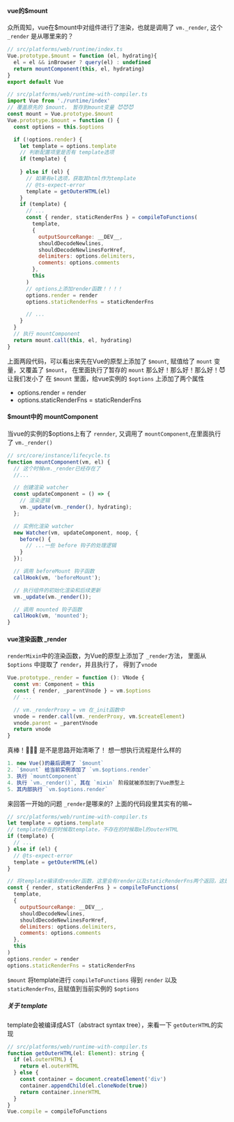 #### vue的$mount
众所周知，vue在$mount中对组件进行了渲染，也就是调用了 `vm._render`, 这个 `_render` 是从哪里来的？

```js
// src/platforms/web/runtime/index.ts
Vue.prototype.$mount = function (el, hydrating){
  el = el && inBrowser ? query(el) : undefined
  return mountComponent(this, el, hydrating)
}
export default Vue

// src/platforms/web/runtime-with-compiler.ts
import Vue from './runtime/index'
// 覆盖原先的 $mount， 暂存到mount变量 😈😈😈
const mount = Vue.prototype.$mount
Vue.prototype.$mount = function () {
  const options = this.$options

  if (!options.render) {
    let template = options.template
    // 判断配置项里是否有 template选项
    if (template) {
      
    } else if (el) {
      // 如果有el选项，获取其html作为template
      // @ts-expect-error
      template = getOuterHTML(el)
    }
    if (template) {
      // ...
      const { render, staticRenderFns } = compileToFunctions(
        template,
        {
          outputSourceRange: __DEV__,
          shouldDecodeNewlines,
          shouldDecodeNewlinesForHref,
          delimiters: options.delimiters,
          comments: options.comments
        },
        this
      )
      // options上添加render函数！！！！
      options.render = render
      options.staticRenderFns = staticRenderFns

      // ...
    }
  }
  // 执行 mountComponent
  return mount.call(this, el, hydrating)
}
```
上面两段代码，可以看出来先在Vue的原型上添加了 `$mount`, 赋值给了 `mount` 变量，又覆盖了 `$mount`， 在里面执行了暂存的 `mount`
那么好！那么好！那么好！😈  让我们发小了 在 `$mount` 里面，给vue实例的 `$options` 上添加了两个属性
- options.render = render
- options.staticRenderFns = staticRenderFns

#### $mount中的 mountComponent
当vue的实例的$options上有了 `rennder`, 又调用了 `mountComponent`,在里面执行了 `vm._render()`
```js
// src/core/instance/lifecycle.ts
function mountComponent(vm, el) {
  // 这个时候vm._render已经存在了
  //...

  // 创建渲染 watcher
  const updateComponent = () => {
    // 渲染逻辑
    vm._update(vm._render(), hydrating);
  };

  // 实例化渲染 watcher
  new Watcher(vm, updateComponent, noop, {
    before() {
      // ...一些 before 钩子的处理逻辑
    }
  });

  // 调用 beforeMount 钩子函数
  callHook(vm, 'beforeMount');

  // 执行组件的初始化渲染和后续更新
  vm._update(vm._render());

  // 调用 mounted 钩子函数
  callHook(vm, 'mounted');
}
```

#### vue渲染函数 _render
`renderMixin`中的渲染函数，为Vue的原型上添加了 `_render`方法， 里面从 `$options` 中提取了 `render`，并且执行了， 得到了`vnode`
```js
Vue.prototype._render = function (): VNode {
  const vm: Component = this
  const { render, _parentVnode } = vm.$options
  // ...

  // vm._renderProxy = vm 在_init函数中
  vnode = render.call(vm._renderProxy, vm.$createElement)
  vnode.parent = _parentVnode
  return vnode
}
```

真棒！🎉🎉🎉  是不是思路开始清晰了！ 想一想执行流程是什么样的
``` js
1. new Vue()的最后调用了 `$mount`
2. `$mount` 给当前实例添加了 `vm.$options.render`
3. 执行 `mountComponent`
4. 执行 `vm._render()`, 其在 `mixin` 阶段就被添加到了Vue原型上
5. 其内部执行 `vm.$options.render`
```
来回答一开始的问题 `_render`是哪来的? 上面的代码段里其实有的嘛~
```js
// src/platforms/web/runtime-with-compiler.ts
let template = options.template
// template存在的时候取template，不存在的时候取el的outerHTML
if (template) {
  // ...
} else if (el) {
  // @ts-expect-error
  template = getOuterHTML(el)
}

// 将template编译成render函数，这里会有render以及staticRenderFns两个返回，这是vue的编译时优化，static静态不需要在VNode更新时进行patch，优化性能
const { render, staticRenderFns } = compileToFunctions(
  template,
  {
    outputSourceRange: __DEV__,
    shouldDecodeNewlines,
    shouldDecodeNewlinesForHref,
    delimiters: options.delimiters,
    comments: options.comments
  },
  this
)
options.render = render
options.staticRenderFns = staticRenderFns
```
`$mount` 将template进行 `compileToFunctions` 得到 `render` 以及 `staticRenderFns`, 且赋值到当前实例的 `$options`

##### 关于 template
template会被编译成AST（abstract syntax tree），来看一下 `getOuterHTML`的实现

```js
// src/platforms/web/runtime-with-compiler.ts
function getOuterHTML(el: Element): string {
  if (el.outerHTML) {
    return el.outerHTML
  } else {
    const container = document.createElement('div')
    container.appendChild(el.cloneNode(true))
    return container.innerHTML
  }
}
Vue.compile = compileToFunctions
```


